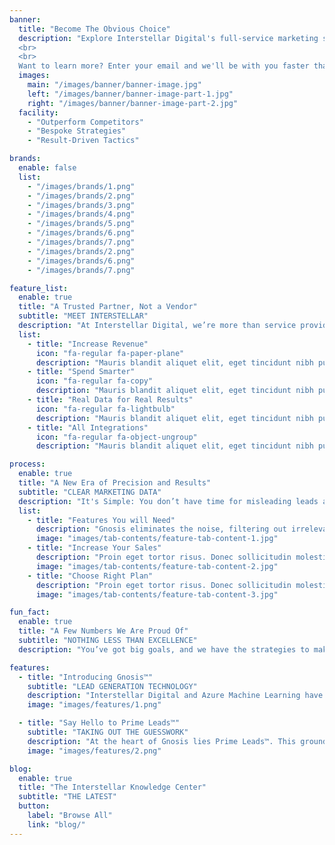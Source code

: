 ```yaml
---
banner:
  title: "Become The Obvious Choice"
  description: "Explore Interstellar Digital's full-service marketing solutions to see how we can help you boost exposure, generate leads, and turn visitors into loyal customers.
  <br>
  <br>
  Want to learn more? Enter your email and we'll be with you faster than you can say <b>'interstellar evolution'!</b>"
  images:
    main: "/images/banner/banner-image.jpg"
    left: "/images/banner/banner-image-part-1.jpg"
    right: "/images/banner/banner-image-part-2.jpg"
  facility:
    - "Outperform Competitors"
    - "Bespoke Strategies"
    - "Result-Driven Tactics"

brands:
  enable: false
  list:
    - "/images/brands/1.png"
    - "/images/brands/2.png"
    - "/images/brands/3.png"
    - "/images/brands/4.png"
    - "/images/brands/5.png"
    - "/images/brands/6.png"
    - "/images/brands/7.png"
    - "/images/brands/2.png"
    - "/images/brands/6.png"
    - "/images/brands/7.png"

feature_list:
  enable: true
  title: "A Trusted Partner, Not a Vendor"
  subtitle: "MEET INTERSTELLAR"
  description: "At Interstellar Digital, we’re more than service providers – we’re your trusted advisors here to help you navigate the complex world of marketing."
  list:
    - title: "Increase Revenue"
      icon: "fa-regular fa-paper-plane"
      description: "Mauris blandit aliquet elit, eget tincidunt nibh pulvinar a. Mauris blandit aliquet elit, eget tincidunt pulvinar a. Curabitur aliquet quam id dui posuere"
    - title: "Spend Smarter"
      icon: "fa-regular fa-copy"
      description: "Mauris blandit aliquet elit, eget tincidunt nibh pulvinar a. Mauris blandit aliquet elit, eget tincidunt pulvinar a. Curabitur aliquet quam id dui posuere"
    - title: "Real Data for Real Results"
      icon: "fa-regular fa-lightbulb"
      description: "Mauris blandit aliquet elit, eget tincidunt nibh pulvinar a. Mauris blandit aliquet elit, eget tincidunt pulvinar a. Curabitur aliquet quam id dui posuere"
    - title: "All Integrations"
      icon: "fa-regular fa-object-ungroup"
      description: "Mauris blandit aliquet elit, eget tincidunt nibh pulvinar a. Mauris blandit aliquet elit, eget tincidunt pulvinar a. Curabitur aliquet quam id dui posuere"

process:
  enable: true
  title: "A New Era of Precision and Results"
  subtitle: "CLEAR MARKETING DATA"
  description: "It's Simple: You don’t have time for misleading leads and KPIs."
  list:
    - title: "Features You will Need"
      description: "Gnosis eliminates the noise, filtering out irrelevant data like page visits, spam calls, and forms. As a result, we’re able to provide our customers with a precise cost per lead, enabling strategic decision-making that directly influences your revenue streams."
      image: "images/tab-contents/feature-tab-content-1.jpg"
    - title: "Increase Your Sales"
      description: "Proin eget tortor risus. Donec sollicitudin molestie imperdiet et, porttitor at sem."
      image: "images/tab-contents/feature-tab-content-2.jpg"
    - title: "Choose Right Plan"
      description: "Proin eget tortor risus. Donec sollicitudin molestie imperdiet et, porttitor at sem."
      image: "images/tab-contents/feature-tab-content-3.jpg"

fun_fact:
  enable: true
  title: "A Few Numbers We Are Proud Of"
  subtitle: "NOTHING LESS THAN EXCELLENCE"
  description: "You’ve got big goals, and we have the strategies to make them a reality. At Interstellar Digital, we understand and put into action the methods we know drive success, and what makes us unique is how we make these methods work even better for your business."

features:
  - title: "Introducing Gnosis™"
    subtitle: "LEAD GENERATION TECHNOLOGY"
    description: "Interstellar Digital and Azure Machine Learning have partnered to develop a cutting-edge, proprietary software called Gnosis. Harnessing the incredible power of AI and machine learning, Gnosis transforms your analytical data and market segments into actionable insights. Through a meticulous process analyzing 103-point identifiers, Gnosis expertly pinpoints the most lucrative pathways for your business."
    image: "images/features/1.png"

  - title: "Say Hello to Prime Leads™"
    subtitle: "TAKING OUT THE GUESSWORK"
    description: "At the heart of Gnosis lies Prime Leads™. This groundbreaking feature enables us to identify and focus on leads with the highest potential – your Prime Leads™. By leveraging the analytical power of AI and machine learning, we ensure that our reported leads are accurate, genuine, and promising. You’ll never have to invest in leads that lack value or relevance again."
    image: "images/features/2.png"

blog:
  enable: true
  title: "The Interstellar Knowledge Center"
  subtitle: "THE LATEST"
  button:
    label: "Browse All"
    link: "blog/"
---
```

